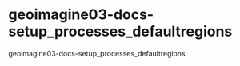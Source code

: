 # geoimagine03-docs-setup_processes_defaultregions
geoimagine03-docs-setup_processes_defaultregions
